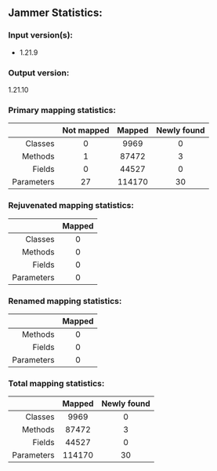 Jammer Statistics:
------------------
### Input version(s):
- 1.21.9
### Output version:
1.21.10
### Primary mapping statistics:
|            | Not mapped | Mapped | Newly found |
| ----------:|:----------:|:------:|:-----------:|
|    Classes |     0      |  9969  |      0      |
|    Methods |     1      | 87472  |      3      |
|     Fields |     0      | 44527  |      0      |
| Parameters |     27     | 114170 |     30      |
### Rejuvenated mapping statistics:
|            | Mapped |
| ----------:|:------:|
|    Classes |   0    |
|    Methods |   0    |
|     Fields |   0    |
| Parameters |   0    |
### Renamed mapping statistics:
|            | Mapped |
| ----------:|:------:|
|    Methods |   0    |
|     Fields |   0    |
| Parameters |   0    |
### Total mapping statistics:
|            | Mapped | Newly found |
| ----------:|:------:|:-----------:|
|    Classes |  9969  |      0      |
|    Methods | 87472  |      3      |
|     Fields | 44527  |      0      |
| Parameters | 114170 |     30      |
